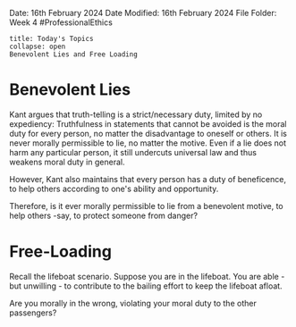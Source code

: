 Date: 16th February 2024
Date Modified: 16th February 2024
File Folder: Week 4
#ProfessionalEthics

```ad-abstract
title: Today's Topics
collapse: open
Benevolent Lies and Free Loading
```

# Benevolent Lies

Kant argues that truth-telling is a strict/necessary duty, limited by no expediency: Truthfulness in statements that cannot be avoided is the moral duty for every person, no matter the disadvantage to oneself or others. It is never morally permissible to lie, no matter the motive. Even if a lie does not harm any particular person, it still undercuts universal law and thus weakens moral duty in general.

However, Kant also maintains that every person has a duty of beneficence, to help others according to one's ability and opportunity.

Therefore, is it ever morally permissible to lie from a benevolent motive, to help others -say, to protect someone from danger?


# Free-Loading

Recall the lifeboat scenario. Suppose you are in the lifeboat. You are able - but unwilling - to contribute to the bailing effort to keep the lifeboat afloat.

Are you morally in the wrong, violating your moral duty to the other passengers?